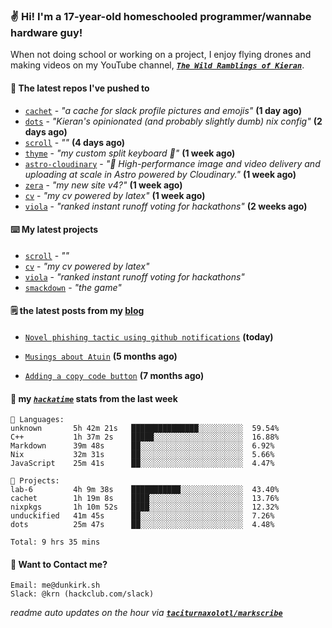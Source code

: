 ### ✌️ Hi! I'm a 17-year-old homeschooled programmer/wannabe hardware guy!

When not doing school or working on a project, I enjoy flying drones and making videos on my YouTube channel, [**_`The Wild Ramblings of Kieran`_**](https://youtube.com/@kieran.rambles).

#### 👷 The latest repos I've pushed to

- [`cachet`](https://github.com/taciturnaxolotl/cachet) - _"a cache for slack profile pictures and emojis"_ **(1 day ago)**
- [`dots`](https://github.com/taciturnaxolotl/dots) - _"Kieran's opinionated (and probably slightly dumb) nix config"_ **(2 days ago)**
- [`scroll`](https://github.com/taciturnaxolotl/scroll) - _""_ **(4 days ago)**
- [`thyme`](https://github.com/taciturnaxolotl/thyme) - _"my custom split keyboard 🫶"_ **(1 week ago)**
- [`astro-cloudinary`](https://github.com/cloudinary-community/astro-cloudinary) - _"🚀 High-performance image and video delivery and uploading at scale in Astro powered by Cloudinary."_ **(1 week ago)**
- [`zera`](https://github.com/taciturnaxolotl/zera) - _"my new site v4?"_ **(1 week ago)**
- [`cv`](https://github.com/taciturnaxolotl/cv) - _"my cv powered by latex"_ **(1 week ago)**
- [`viola`](https://github.com/taciturnaxolotl/viola) - _"ranked instant runoff voting for hackathons"_ **(2 weeks ago)**

#### ⌨️ My latest projects

- [`scroll`](https://github.com/taciturnaxolotl/scroll) - _""_
- [`cv`](https://github.com/taciturnaxolotl/cv) - _"my cv powered by latex"_
- [`viola`](https://github.com/taciturnaxolotl/viola) - _"ranked instant runoff voting for hackathons"_
- [`smackdown`](https://github.com/taciturnaxolotl/smackdown) - _"the game"_

#### 🗒️ the latest posts from my [blog](https://dunkirk.sh)

- [`Novel phishing tactic using github notifications`](https://dunkirk.sh/blog/github-phishing/) **(today)**

- [`Musings about Atuin`](https://dunkirk.sh/blog/atuin/) **(5 months ago)**

- [`Adding a copy code button`](https://dunkirk.sh/blog/adding-a-copy-button/) **(7 months ago)**



#### 📡 my [_`hackatime`_](https://waka.hackclub.com) stats from the last week

```text
💾 Languages:
unknown       5h 42m 21s   ███████████████░░░░░░░░░░  59.54%
C++           1h 37m 2s    █████░░░░░░░░░░░░░░░░░░░░  16.88%
Markdown      39m 48s      ██░░░░░░░░░░░░░░░░░░░░░░░  6.92%
Nix           32m 31s      ██░░░░░░░░░░░░░░░░░░░░░░░  5.66%
JavaScript    25m 41s      ██░░░░░░░░░░░░░░░░░░░░░░░  4.47%

💼 Projects:
lab-6         4h 9m 38s    ███████████░░░░░░░░░░░░░░  43.40%
cachet        1h 19m 8s    ████░░░░░░░░░░░░░░░░░░░░░  13.76%
nixpkgs       1h 10m 52s   ████░░░░░░░░░░░░░░░░░░░░░  12.32%
unduckified   41m 45s      ██░░░░░░░░░░░░░░░░░░░░░░░  7.26%
dots          25m 47s      ██░░░░░░░░░░░░░░░░░░░░░░░  4.48%

Total: 9 hrs 35 mins
```

#### 📮 Want to Contact me?

```text
Email: me@dunkirk.sh
Slack: @krn (hackclub.com/slack)
```

_readme auto updates on the hour via [**`taciturnaxolotl/markscribe`**](https://github.com/taciturnaxolotl/markscribe)_
